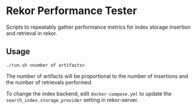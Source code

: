Rekor Performance Tester
========================

Scripts to repeatably gather performance metrics for index storage insertion and
retrieval in rekor.

Usage
-----

```
./run.sh <number of artifacts>
```

The number of artifacts will be proportional to the number of insertions and the
number of retrievals performed.

To change the index backend, edit `docker-compose.yml` to update the
`search_index.storage_provider` setting in rekor-server.
